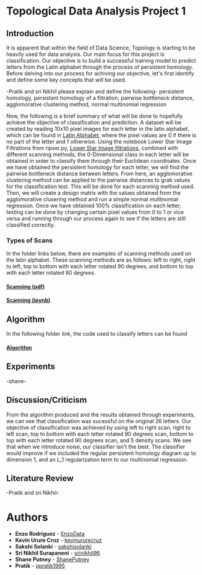 # Topological Data Analysis Project 1

## Introduction
It is apparent that within the field of Data Science, Topology is starting to be heavily used for data analysis. Our main focus for this project is classification. Our objective is to build a successful training model to predict letters from the Latin alphabet through the process of persistent homology. Before delving into our process for achiving our objective, let's first identify and define some key concepts that will be used. 

-Pratik and sri Nikhil please explain and define the following-
persistent homology, persistant homology of a filtration, pairwise bottleneck distance, agglomorative clustering method, normal multinomial regression


Now, the following is a brief summary of what will be done to hopefully achieve the objective of classification and prediction. A dataset will be created by reading 10x10 pixel images for each letter in the latin alphabet, which can be found in [Latin Alphabet](https://github.com/EnzoData/TDA_Project1/tree/master/Latin%20Alphabet/Latin%20alphabet.pdf), where the pixel values are 0 if there is no part of the letter and 1 otherwise.  Using the notebook Lower Star Image Filtrations from ripser.py, [Lower Star Image filtrations](https://ripser.scikit-tda.org/Lower%20Star%20Image%20Filtrations.html), combined with different scanning methods, the 0-Dimensional class in each letter will be obtained in order to classify them through their Euclidean coordinates. Once we have obtained the persistent homology for each letter, we will find the pairwise bottleneck distance between letters. From here, an agglomorative clustering method can be applied to the pairwise distances to grab values for the classification test. This will be done for each scanning method used. Then, we will create a design matrix with the values obtained from the agglomorative clusering method and run a simple normal mulitnomial regression. Once we have obtained 100% classification on each letter, testing can be done by changing certain pixel values from 0 to 1 or vice versa and running through our process again to see if the letters are still classified correctly. 

### Types of Scans
In the folder links below, there are examples of scanning methods used on the latin alphabet. These scanning methods are as follows: left to right, right to left, top to bottom with each letter rotated 90 degrees, and bottom to top with each letter rotated 90 degrees. 
#### [Scanning (pdf)](https://github.com/EnzoData/TDA_Project1/tree/master/Scanning%20Methods)
#### [Scanning (ipynb)](https://github.com/EnzoData/TDA_Project1/tree/master/Scanning%20Examples)


## Algorithm
In the following folder link, the code used to classify letters can be found

#### [Algorithm](https://github.com/EnzoData/TDA_Project1/tree/master/Algorithm)


## Experiments
-shane-

## Discussion/Criticism
From the algorithm produced and the results obtained through experiments, we can see that classification was sucessful on the original 26 letters. Our objective of classification was achieved by using left to right scan, right to left scan, top to bottom with each letter rotated 90 degrees scan, bottom to top with each letter rotated 90 degrees scan, and 5 density scans. We see that when we introduce noise, our classifier isn't the best. The classifier would improve if we included the regular persistent homology diagram up to dimension 1, and an L_1 regularization term to our multinomial regression. 

## Literature Review
-Pratik and sri Nikhil-


# Authors

* **Enzo Rodriguez** - [EnzoData](https://github.com/EnzoData)
* **Kevin Urure Cruz** - [kevinururecruz](https://github.com/kevinururecruz)
* **Sakshi Solanki** - [sakshisolanki](https://github.com/sakshisolanki)
* **Sri Nikhil Surapaneni** - [srinikhil96](https://github.com/srinikhil96)
* **Shane Putney** - [ShanePutney](https://github.com/ShanePutney)
* **Pratik** - [ppratik1995](https://github.com/ppratik1995)
